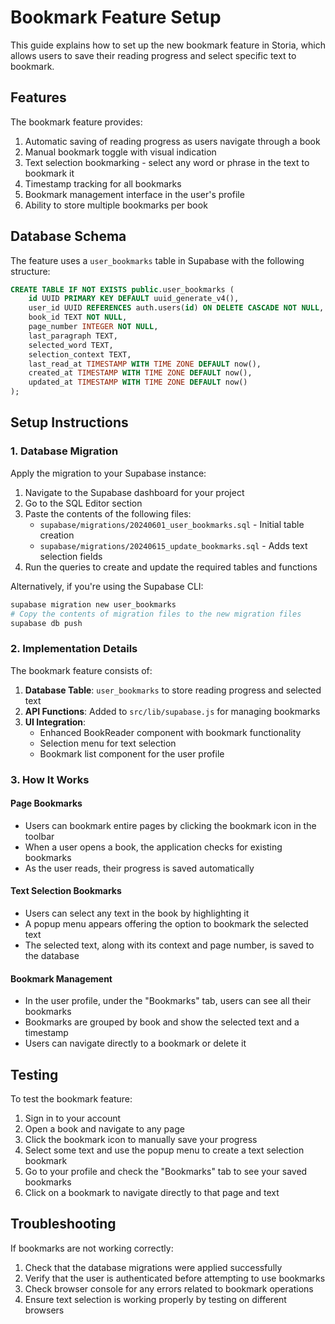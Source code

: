 # Bookmark Feature Setup

This guide explains how to set up the new bookmark feature in Storia, which allows users to save their reading progress and select specific text to bookmark.

## Features

The bookmark feature provides:

1. Automatic saving of reading progress as users navigate through a book
2. Manual bookmark toggle with visual indication
3. Text selection bookmarking - select any word or phrase in the text to bookmark it
4. Timestamp tracking for all bookmarks
5. Bookmark management interface in the user's profile
6. Ability to store multiple bookmarks per book

## Database Schema

The feature uses a `user_bookmarks` table in Supabase with the following structure:

```sql
CREATE TABLE IF NOT EXISTS public.user_bookmarks (
    id UUID PRIMARY KEY DEFAULT uuid_generate_v4(),
    user_id UUID REFERENCES auth.users(id) ON DELETE CASCADE NOT NULL,
    book_id TEXT NOT NULL,
    page_number INTEGER NOT NULL,
    last_paragraph TEXT,
    selected_word TEXT,
    selection_context TEXT,
    last_read_at TIMESTAMP WITH TIME ZONE DEFAULT now(),
    created_at TIMESTAMP WITH TIME ZONE DEFAULT now(),
    updated_at TIMESTAMP WITH TIME ZONE DEFAULT now()
);
```

## Setup Instructions

### 1. Database Migration

Apply the migration to your Supabase instance:

1. Navigate to the Supabase dashboard for your project
2. Go to the SQL Editor section
3. Paste the contents of the following files:
   - `supabase/migrations/20240601_user_bookmarks.sql` - Initial table creation
   - `supabase/migrations/20240615_update_bookmarks.sql` - Adds text selection fields
4. Run the queries to create and update the required tables and functions

Alternatively, if you're using the Supabase CLI:

```bash
supabase migration new user_bookmarks
# Copy the contents of migration files to the new migration files
supabase db push
```

### 2. Implementation Details

The bookmark feature consists of:

1. **Database Table**: `user_bookmarks` to store reading progress and selected text
2. **API Functions**: Added to `src/lib/supabase.js` for managing bookmarks
3. **UI Integration**: 
   - Enhanced BookReader component with bookmark functionality
   - Selection menu for text selection
   - Bookmark list component for the user profile

### 3. How It Works

#### Page Bookmarks
- Users can bookmark entire pages by clicking the bookmark icon in the toolbar
- When a user opens a book, the application checks for existing bookmarks
- As the user reads, their progress is saved automatically

#### Text Selection Bookmarks
- Users can select any text in the book by highlighting it
- A popup menu appears offering the option to bookmark the selected text
- The selected text, along with its context and page number, is saved to the database

#### Bookmark Management
- In the user profile, under the "Bookmarks" tab, users can see all their bookmarks
- Bookmarks are grouped by book and show the selected text and a timestamp
- Users can navigate directly to a bookmark or delete it

## Testing

To test the bookmark feature:

1. Sign in to your account
2. Open a book and navigate to any page
3. Click the bookmark icon to manually save your progress
4. Select some text and use the popup menu to create a text selection bookmark
5. Go to your profile and check the "Bookmarks" tab to see your saved bookmarks
6. Click on a bookmark to navigate directly to that page and text

## Troubleshooting

If bookmarks are not working correctly:

1. Check that the database migrations were applied successfully
2. Verify that the user is authenticated before attempting to use bookmarks
3. Check browser console for any errors related to bookmark operations
4. Ensure text selection is working properly by testing on different browsers 